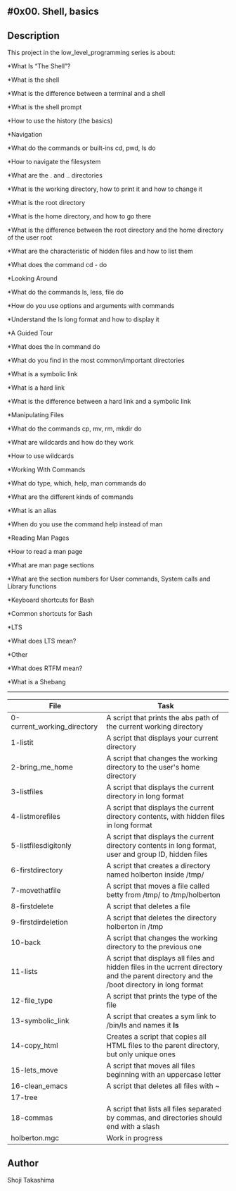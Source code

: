 #0x00. Shell, basics
---
## Description

This project in the low_level_programming series is about:

*What Is “The Shell”?

*What is the shell

*What is the difference between a terminal and a shell

*What is the shell prompt

*How to use the history (the basics)

*Navigation

*What do the commands or built-ins cd, pwd, ls do

*How to navigate the filesystem

*What are the . and .. directories

*What is the working directory, how to print it and how to change it

*What is the root directory

*What is the home directory, and how to go there

*What is the difference between the root directory and the home directory of the user root

*What are the characteristic of hidden files and how to list them

*What does the command cd - do

*Looking Around

*What do the commands ls, less, file do

*How do you use options and arguments with commands

*Understand the ls long format and how to display it

*A Guided Tour

*What does the ln command do

*What do you find in the most common/important directories

*What is a symbolic link

*What is a hard link

*What is the difference between a hard link and a symbolic link

*Manipulating Files

*What do the commands cp, mv, rm, mkdir do

*What are wildcards and how do they work

*How to use wildcards

*Working With Commands

*What do type, which, help, man commands do

*What are the different kinds of commands

*What is an alias

*When do you use the command help instead of man

*Reading Man Pages

*How to read a man page

*What are man page sections

*What are the section numbers for User commands, System calls and Library functions

*Keyboard shortcuts for Bash

*Common shortcuts for Bash

*LTS

*What does LTS mean?

*Other

*What does RTFM mean?

*What is a Shebang

---
File|Task
---|---
0-current_working_directory | A script that prints the abs path of the current working directory
1-listit | A script that displays your current directory
2-bring_me_home | A script that changes the working directory to the user's home directory
3-listfiles | A script that displays the current directory in long format
4-listmorefiles | A script that displays the current directory contents, with hidden files in long format
5-listfilesdigitonly | A script that displays the current directory contents in long format, user and group ID, hidden files
6-firstdirectory | A script that creates a directory named holberton inside /tmp/
7-movethatfile | A script that moves a file called betty from /tmp/ to /tmp/holberton
8-firstdelete | A script that deletes a file
9-firstdirdeletion | A script that deletes the directory holberton in /tmp
10-back | A script that changes the working directory to the previous one
11-lists | A script that displays all files and hidden files in the ucrrent directory and the parent directory and the /boot directory in long format
12-file_type | A script that prints the type of the file
13-symbolic_link | A script that creates a sym link to /bin/ls and names it __ls__
14-copy_html | Creates a script that copies all HTML files to the parent directory, but only unique ones
15-lets_move | A script that moves all files beginning with an uppercase letter
16-clean_emacs | A script that deletes all files with ~
17-tree | 
18-commas | A script that lists all files separated by commas, and directories should end with a slash
holberton.mgc | Work in progress

## Author
 Shoji Takashima
